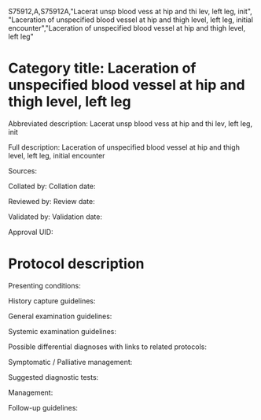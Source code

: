 S75912,A,S75912A,"Lacerat unsp blood vess at hip and thi lev, left leg, init", "Laceration of unspecified blood vessel at hip and thigh level, left leg, initial encounter","Laceration of unspecified blood vessel at hip and thigh level, left leg"
# Category title: Laceration of unspecified blood vessel at hip and thigh level, left leg

Abbreviated description: Lacerat unsp blood vess at hip and thi lev, left leg, init

Full description: Laceration of unspecified blood vessel at hip and thigh level, left leg, initial encounter

Sources:

Collated by:
Collation date:

Reviewed by:
Review date:

Validated by:
Validation date:

Approval UID:

# Protocol description

Presenting conditions:

History capture guidelines:

General examination guidelines:

Systemic examination guidelines:

Possible differential diagnoses with links to related protocols:

Symptomatic / Palliative management:

Suggested diagnostic tests:

Management:

Follow-up guidelines:

